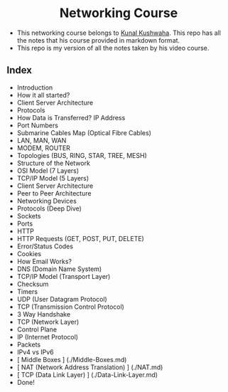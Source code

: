<div align=center>
  <h1>Networking Course</h1>
</div>

- This networking course belongs to [Kunal Kushwaha](https://github.com/kunal-kushwaha). This repo has all the notes that his course provided in markdown format.
- This repo is my version of all the notes taken by his video course.


## Index

- Introduction
- How it all started?
- Client Server Architecture
- Protocols
- How Data is Transferred? IP Address
- Port Numbers
- Submarine Cables Map (Optical Fibre Cables)
- LAN, MAN, WAN
- MODEM, ROUTER
- Topologies (BUS, RING, STAR, TREE, MESH)
- Structure of the Network
- OSI Model (7 Layers)
- TCP/IP Model (5 Layers)
- Client Server Architecture
- Peer to Peer Architecture
- Networking Devices
- Protocols (Deep Dive)
- Sockets
- Ports
- HTTP
- HTTP Requests (GET, POST, PUT, DELETE)
- Error/Status Codes
- Cookies
- How Email Works?
- DNS (Domain Name System)
- TCP/IP Model (Transport Layer)
- Checksum
- Timers
- UDP (User Datagram Protocol)
- TCP (Transmission Control Protocol)
- 3 Way Handshake
- TCP (Network Layer)
- Control Plane
- IP (Internet Protocol)
- Packets
- IPv4 vs IPv6
- [ Middle Boxes ] (./Middle-Boxes.md)
- [ NAT (Network Address Translation) ] (./NAT.md)
- [ TCP (Data Link Layer) ] (./Data-Link-Layer.md)
- Done!
